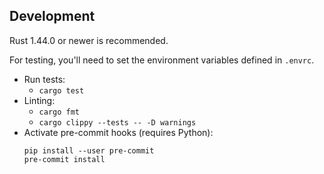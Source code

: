 ## Development
Rust 1.44.0 or newer is recommended.

For testing, you'll need to set the environment variables defined in `.envrc`.

* Run tests:
  * `cargo test`
* Linting:
  * `cargo fmt`
  * `cargo clippy --tests -- -D warnings`
* Activate pre-commit hooks (requires Python):
  ```
  pip install --user pre-commit
  pre-commit install
  ```

